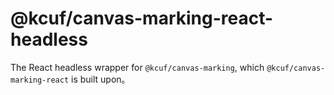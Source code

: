 # @kcuf/canvas-marking-react-headless

The React headless wrapper for `@kcuf/canvas-marking`, which `@kcuf/canvas-marking-react` is built upon。
